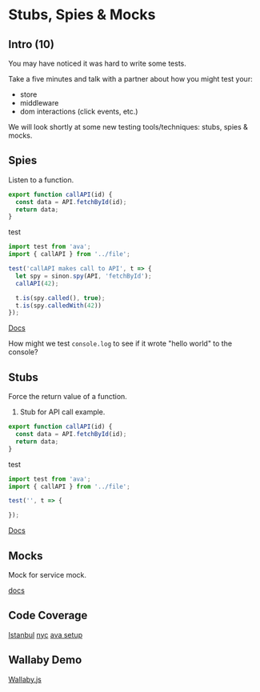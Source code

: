 # Stubs, Spies & Mocks

## Intro (10)

You may have noticed it was hard to write some tests.

Take a five minutes and talk with a partner about how you might test your: 
  - store
  - middleware
  - dom interactions (click events, etc.)


We will look shortly at some new testing tools/techniques: stubs, spies & mocks.


## Spies

Listen to a function.


```js
export function callAPI(id) {
  const data = API.fetchById(id);
  return data;
}
```

test

```js
import test from 'ava';
import { callAPI } from '../file';

test('callAPI makes call to API', t => {
  let spy = sinon.spy(API, 'fetchById');
  callAPI(42);

  t.is(spy.called(), true);
  t.is(spy.calledWith(42))
});
```

[Docs](http://sinonjs.org/docs/#spies)

How might we test `console.log` to see if it wrote "hello world" to the console?

## Stubs

Force the return value of a function.

1. Stub for API call example.

```js
export function callAPI(id) {
  const data = API.fetchById(id);
  return data;
}
```

test

```js
import test from 'ava';
import { callAPI } from '../file';

test('', t => {

});
```

[Docs](http://sinonjs.org/docs/#stubs-api)

## Mocks

Mock for service mock.

[docs](http://sinonjs.org/docs/#mocks-api)

## Code Coverage


[Istanbul](https://istanbul.js.org/)
[nyc](https://github.com/istanbuljs/nyc)
[ava setup](https://github.com/avajs/ava/blob/master/docs/recipes/code-coverage.md)


## Wallaby Demo

[Wallaby.js](https://wallabyjs.com/)
